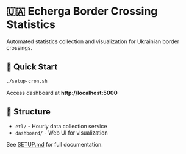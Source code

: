 # 🇺🇦 Echerga Border Crossing Statistics

Automated statistics collection and visualization for Ukrainian border crossings.

## 🚀 Quick Start

```bash
./setup-cron.sh
```

Access dashboard at **http://localhost:5000**

## 📁 Structure

- `etl/` - Hourly data collection service
- `dashboard/` - Web UI for visualization

See [SETUP.md](SETUP.md) for full documentation.

